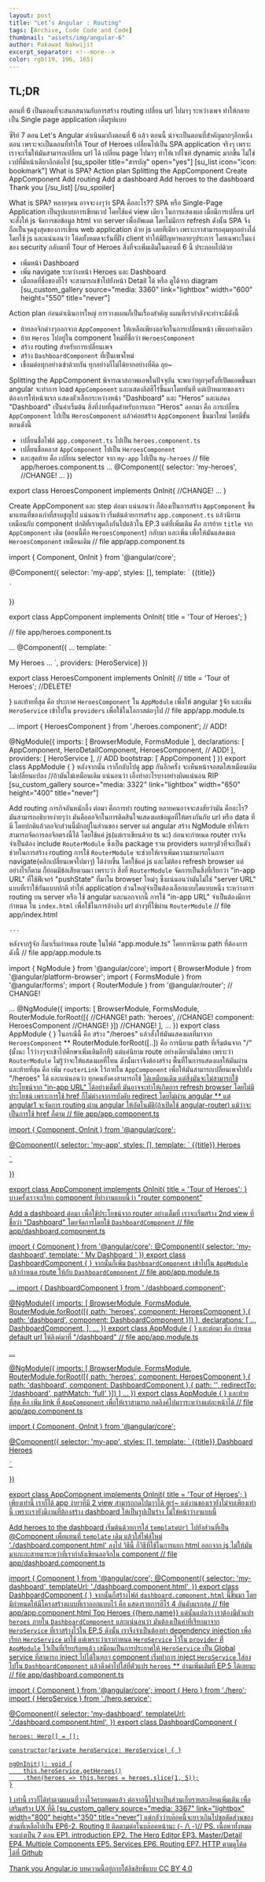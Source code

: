 ```yaml
---
layout: post
title: "Let’s Angular : Routing"
tags: [Archive, Code Code and Code]
thumbnail: "assets/img/angular-6"
author: Pakawat Nakwijit
excerpt_separator: <!--more-->
color: rgb(19, 196, 165)
---
```


## TL;DR
ตอนที่ 6 เป็นตอนที่จะสนกสนานกับการสร้าง routing เปลี่ยน url ไปมาๆ ระหว่างเพจ ทำให้กลายเป็น Single page application เต็มรูปแบบ
<!--more-->
ซีรีย์ 7 ตอน Let's Angular ดำเนินมาถึงตอนที่ 6 แล้ว
ตอนนี้ น่าจะเป็นตอนที่สำคัญมากๆอีกหนึ่งตอน เพราะจะเป็นตอนที่ทำให้ Tour of Heroes เปลี่ยนไปเป็น SPA application จริงๆ เพราะเราจะเริ่มให้มันสามารถเปลี่ยน url ได้ เปลี่ยน page ไปมาๆ ทำให้เวปไซท์ dynamic มากขึ้น ไม่ใช่เวปที่มีหน้าเดียวอีกต่อไป
[su_spoiler title="สารบัญ" open="yes"]
[su_list icon="icon: bookmark"]
What is SPA?
Action plan
Splitting the AppComponent
Create AppComponent
Add routing
Add a dashboard
Add heroes to the dashboard
Thank you
[/su_list]
[/su_spoiler]

What is SPA?
หลายๆคน อาจจะงงๆว่า SPA คืออะไร??
SPA หรือ Single-Page Application เป็นรูปแบบการเขียนเวป โดยใช้แค่ view เดียว ในการแสดงผล เมื่อมีการเปลี่ยน url จะสั่งให้ js จัดการขอข้อมูล html จาก server เพื่ออัพเดต โดยไม่มีการ refresh
ดังนั้น SPA จึงถือเป็นจุดสูงสุดของการเขียน web application ด้วย js เลยทีเดียว เพราะเราสามารถคุมทุกอย่างได้โดยใช้ js และแน่นอนว่า โค้ดทั้งหมดจะรันที่ฝั่ง client ทำให้มีปัญหาหลายๆประการ โดยเฉพาะในแง่ของ security
กลับมาที่ Tour of Heroes
สิ่งที่จะเพิ่มเติมในตอนที่ 6 นี้ ประกอบไปด้วย
* เพิ่มหน้า Dashboard
* เพิ่ม navigate ระหว่างหน้า Heroes และ Dashboard
* เมื่อกดที่ชื่อของฮีโร่ จะสามารถเข้าไปยังหน้า Detail ได้
หรือ ดูได้จาก diagram
[su_custom_gallery source="media: 3360" link="lightbox" width="600" height="550" title="never"]

Action plan
ก่อนดำเนินการใหญ่ การวางแผนก็เป็นเรื่องสำคัญ แผนที่เรากำลังจะทำจะมีดังนี้
* ย้ายลอจิกต่างๆออกจาก `AppComponent` ให้เหลือเพียงลอจิกในการเปลี่ยนหน้า เพียงอย่างเดียว
* ย้าย `Heros` ไปอยู่ใน component ใหม่ที่ชื่อว่า `HeroesComponent`
* สร้าง routing สำหรับการเปลี่ยนเพจ
* สร้าง `DashboardComponent` ที่เป็นเพจใหม่
* เชื่อมต่อทุกอย่างเข้าด้วยกัน
ทุกอย่างก็ไม่ได้ยากอย่างที่คิด ลุย~

Splitting the AppComponent
พิจารณาสภาพแอพในปัจจุบัน จะพบว่าทุกๆครั้งที่เปิดแอพขึ้นมา angular จะทำการ load `AppComponent` และแสดงลิสฮีโร่ขึ้นมาโดยทันที แต่เป้าหมายของเราต้องการให้หน้าแรก แสดงตัวเลือกระหว่างหน้า "Dashboard" และ "Heros" และแสดง "Dashboard" เป็นค่าเริ่มต้น
สิ่งที่ง่ายที่สุดสำหรับการแยก "Heros" ออกมา คือ การเปลี่ยน `AppComponent` ไปเป็น `HerosComponent` แล้วค่อยสร้าง `AppComponent` ขึ้นมาใหม่
โดยมีขั้นตอนดังนี้
* เปลี่ยนชื่อไฟล์ `app.component.ts` ไปเป็น `heroes.component.ts`
* เปลี่ยนชื่อคลาส `AppComponent` ไปเป็น `HeroesComponent`
* และสุดท้าย คือ เปลี่ยน selector จาก `my-app` ไปเป็น `my-heroes`
// file app/heroes.component.ts
...
@Component({
    selector: 'my-heroes',  //CHANGE!
    ...
})

export class HeroesComponent implements OnInit{  //CHANGE!
    ...
}

Create AppComponent
และ step ต่อมา แน่นอนว่า ก็ต้องเป็นการสร้าง `AppComponent` ขึ้นมาแทนที่ของเก่าที่สาบสูญไป แน่นอนว่า เริ่มต้นด้วยการสร้าง `app.component.ts` แล้วนิยามเหมือนกับ component ปกติที่เราพูดถึงกันไปแล้วใน EP.3
แต่ที่เพิ่มเติม คือ การย้าย `title` จาก `AppComponent` เดิม (ตอนนี้คือ `HeroesComponent`) กลับมา และเพิ่ม <my-heroes> เพื่อให้มันแสดงผล `HeroesComponent` เหมือนเดิม
// file app/app.component.ts

import { Component, OnInit } from '@angular/core';

@Component({
    selector: 'my-app',
    styles: [],
    template: `
{{title}}
        
    `
})

export class AppComponent implements OnInit{
    title = 'Tour of Heroes';
}

// file app/heroes.component.ts

...
@Component({
    ...
    template: `
        
My Heroes
        ...
    `,
    providers: [HeroService]
})

export class HeroesComponent implements OnInit{
    // title = 'Tour of Heroes';  //DELETE!

}
และท้ายที่สุด คือ ประกาศ `HeroesComponent` ใน `AppModule` เพื่อให้ angular รู้จัก <my-heroes> และเพิ่ม `HeroService` เข้าไปใน `providers` เพื่อใช้ในโอกาสต่อๆไป
// file app/app.module.ts

...
import { HeroesComponent } from './heroes.component'; // ADD!

@NgModule({
    imports: [ 
        BrowserModule,
        FormsModule 
    ],
    declarations: [ 
        AppComponent,
        HeroDetailComponent,
        HeroesComponent, // ADD!
    ],
    providers: [ HeroService ], // ADD
    bootstrap: [ AppComponent ] 
})
export class AppModule { }
หลังจากนั้น เราก็กลับไปดู app กันอีกครั้ง จะเห็นหน้าจอสดใสเหมือนเดิมไม่เปลี่ยนแปลง //ถ้ามันไม่เหมือนเดิม แน่นอนว่า เอ็งทำอะไรบางอย่างผิดแน่นอน RIP
[su_custom_gallery source="media: 3322" link="lightbox" width="650" height="400" title="never"]

Add routing
ภารกิจอันหนักอึ้ง ต่อมา คือการทำ routing หลายคนอาจจะสงสัยว่ามัน คืออะไร? มันสามารถอธิบายง่ายๆว่า มันคือลอจิกในการติดสินใจแสดงผลข้อมูลที่ให้ตรงกันกับ url หรือ data ที่มี โดยปกติแล้วลอจิกส่วนนี้มักอยู่ในส่วนของ server
แต่ angular สร้าง NgModule ทำให้เราสามารถจัดการลอจิกตรงนี้ได้ โดยใช้แค่ js(แต่เราเขียนด้วย ts นะ)
ก่อนจะกำหนด router เราจึงจำเป็นต้อง include `RouterModule` ซึ่งเป็น package รวม providers หลายๆตัวที่จะเป็นตัวช่วยในการสร้าง routing
การใช้ `RouterModule` จะช่วยให้เราเพิ่มความสามารถในการ navigate(คลิกเปลี่ยนเพจไปมาๆ) ได้ง่ายขึ้น โดยใช้แค่ js และไม่ต้อง refresh browser แต่อย่างไรก็ตาม ก็ย่อมมีข้อเสียตามมา เพราะว่า สิ่งที่ `RouterModule` จัดการเป็นสิ่งที่เรียกว่า "in-app URL" ที่ใช้ฟีเจอร์ "pushState" ที่มาใน browser ใหม่ๆ ซึ่งแน่นอนว่ามันไม่ใช่ "server URL" แบบที่เราใช้กันแบบปกติ ทำให้ application ส่วนใหญ่จำเป็นต้องเลือกแบบใดแบบหนึ่ง ระหว่างการ routing บน server หรือ ใช้ angular
และนอกจากนี้ การใช้ "in-app URL" จำเป็นต้องมีการกำหนด <base> ใน `index.html` เพื่อใช้ในการอ้างอิง url ต่างๆที่ใช้ผ่าน `RouterModule`
// file app/index.html
     
    ...
  
หลังจากรู้จัก <base> ก็มาเริ่มกำหนด route ในไฟล์ "app.module.ts" โดยการนิยาม path ที่ต้องการ ดังนี้
// file app/app.module.ts

import { NgModule }      from '@angular/core';
import { BrowserModule } from '@angular/platform-browser';
import { FormsModule }   from '@angular/forms';
import { RouterModule }   from '@angular/router'; // CHANGE!

...
@NgModule({
    imports: [ 
        BrowserModule,
        FormsModule,
        RouterModule.forRoot([{         //CHANGE!
            path: 'heroes',             //CHANGE!
            component: HeroesComponent  //CHANGE!
        }])                             //CHANGE!
    ],
    ...
})
export class AppModule { }
ในกรณีนี้ คือ สร้าง "/heroes" แล้วสั่งให้มันแสดงผลที่มาจาก `HeroesComponent`
** RouterModule.forRoot([..]) คือ การนิยาม path ที่เริ่มต้นจาก "/" (มั้งนะ ไว้ว่างๆจะเข้าไปศึกษาเพิ่มเติมอีกที)
แต่แค่นิยาม route อย่างเดียวมันไม่พอ เพราะว่า `RouterModule` ไม่รู้ว่าจะให้แสดงผลที่ไหน ดังนั้นเราจึงต้องสร้าง พื้นที่ในการแสดงผลให้มันผ่าน <router-outlet>
และท้ายที่สุด คือ เพิ่ม `routerLink` ไว้ภายใน `AppComponent` เพื่อให้มันสามารถเปลี่ยนเพจไปยัง "/heroes" ได้
และแน่นอนว่า ทุกคนยังคงสามารถใช้ <a href=".." > ได้เหมือนเดิม แต่สิ่งมันจะไม่สามารถใช้ประโยชน์จาก "in-app URL" ได้อย่างเต็มที่ มันอาจจะทำให้เกิดการ refresh browser โดยไม่มีประโยชน์ เพราะการใช้ href ก็ไม่ต่างจาการบังคับ redirect โดยไม่ผ่าน angular
** แต่ angular1 จะจัดการ routing ผ่าน angular ให้อัตโนมัติ(ถ้าเปิดใช้ angular-router) แม้ว่าจะเป็นการใช้ href ก็ตาม
// file app/app.component.ts

import { Component, OnInit } from '@angular/core';

@Component({
    selector: 'my-app',
    styles: [],
    template: `
{{title}}
        Heroes
        
    `
})

export class AppComponent implements OnInit{
    title = 'Tour of Heroes';
}
บางครั้งเราจะเรียก component ที่ทำงานแบบนี้ว่า "router component"

Add a dashboard
ต่อมา เพื่อใช้ประโยชน์จาก router อย่างเต็มที่ เราจะเริ่มสร้าง 2nd view ที่ชื่อว่า "Dashboard" โดยจัดการโดยใช้ `DashboardComponent`
// file app/dashboard.component.ts

import { Component } from '@angular/core';
@Component({
  selector: 'my-dashboard',
  template: '
My Dashboard
'
})
export class DashboardComponent { }
จากนั้นก็เพิ่ม `DashboardComponent` เข้าไปใน `AppModule` แล้วกำหนด route ให้กับ `DashboardComponent`
// file app/app.module.ts

...
import { DashboardComponent } from './dashboard.component';

@NgModule({
    imports: [ 
        BrowserModule,
        FormsModule,
        RouterModule.forRoot([{
            path: 'heroes',
            component: HeroesComponent
        },{
          path: 'dashboard',
          component: DashboardComponent
        }])
    ],
    declarations: [ 
        ..,
        DashboardComponent,
    ],
    ...
})
export class AppModule { }
และต่อมา คือ กำหนด default url ให้ลิงค์มาที่ "/dashboard"
// file app/app.module.ts

...

@NgModule({
    imports: [ 
        BrowserModule,
        FormsModule,
        RouterModule.forRoot([{
            path: 'heroes',
            component: HeroesComponent
        },{
          path: 'dashboard',
          component: DashboardComponent
        },{
          path: '',
          redirectTo: '/dashboard',
          pathMatch: 'full'
        }])
    ]
    ...
})
export class AppModule { }
และท้ายที่สุด คือ เพิ่ม link ที่ `AppComponent` เพื่อให้เราสามารถ กดลิงค์ไปมาๆระหว่างแต่ละหน้าได้
// file app/app.component.ts

import { Component, OnInit } from '@angular/core';

@Component({
    selector: 'my-app',
    styles: [],
    template: `
{{title}}
Dashboard Heroes
        
    `
})

export class AppComponent implements OnInit{
    title = 'Tour of Heroes';
}
เพียงเท่านี้ เราก็ได้ app ง่ายๆที่มี 2 view สามารถกดไปมาๆได้ ฮูเร่~
แต่งานของเรายังไม่จบเพียงเท่านี้ เพราะเรายังมีงานที่ต้องสร้าง dashboard ให้เป็นรูปเป็นร่าง ไม่ใช่หน้าว่างๆแบบนี้

Add heroes to the dashboard
เริ่มต้นด้วยการใส่ `templateUrl` ไปยังส่วนที่เป็น @Component เพื่อแทนที่ `template` เดิม แล้วใส่ไฟล์ใหม่ './dashboard.component.html' ลงไป
วิธีนี้ ก็วิธีที่ใช้ในการแยก html ออกจาก js ไม่ให้มันมาเกะกะสายตาระหว่าที่เรากำลังเขียนลอจิกใน component
// file app/dashboard.component.ts

import { Component } from '@angular/core';
@Component({
  selector: 'my-dashboard',
  templateUrl: './dashboard.component.html',
})
export class DashboardComponent { }
จากนั้นก็สร้างไฟล์ `dashboard.component.html` นี้ขึ้นมา โดยมีกำหนดให้มีโครงสร้างแบบที่เราออกแบบไว้ คือ แสดงรายการฮีโร่ 4 อันดับแรกสุด
// file app/app.component.html
Top Heroes
{{hero.name}}
แต่นั้นแปลว่า เราต้องมีตัวแปร `heroes` ภายใน `DashboardComponent` และแน่นอนว่า มันต้องเป็นค่าที่เรียกมาจาก `HeroService` ที่เราสร้างไว้ใน EP.5
ดังนั้น เราจึงจำเป็นต้องทำ dependency injection เพื่อเรียก `HeroService` มาใช้ แต่เพราะว่าเรากำหนด `HeroService` ไว้ใน `provider` ที่ `AppModule` ไว้เป็นที่เรียบร้อยแล้ว เสมือนเป็นการประกาศให้ `HeroService` เป็น Global service ที่สามารถ inject ไปได้ในทุกๆ component
เริ่มทำการ inject `HeroService` ใส่ลงไปใน `DashboardComponent` แล้วดึงค่าไปใส่ที่ตัวแปร `heroes`
** อ่านเพิ่มเติมที่ EP.5 ได้เลยนะ
// file app/dashboard.component.ts

import { Component } from '@angular/core';
import { Hero } from './hero';
import { HeroService } from './hero.service';

@Component({
  selector: 'my-dashboard',
  templateUrl: './dashboard.component.html',
})
export class DashboardComponent {

    heroes: Hero[] = [];
    
    constructor(private heroService: HeroService) { }

    ngOnInit(): void {
        this.heroService.getHeroes()
        .then(heroes => this.heroes = heroes.slice(1, 5));
    }
}
เท่านี้ เราก็ได้ทำตามแผนที่วางไว้ครบหมดแล้ว ต่อจากนี้ไปจะเป็นส่วนเก็บรายละเอียดเพิ่มเติม เพื่อเสริมสร้าง UX ที่ดี
[su_custom_gallery source="media: 3367" link="lightbox" width="800" height="350" title="never"]
แต่กลัวว่าบล๊อคนี้จะยาวเกินไปขอตัดส่วนของส่วนที่เหลือไปเป็น EP6-2. Routing II ติดตามต่อในบล๊อคหน้านะ (- /\ -)//
PS.
เนื้อหาทั้งหมด จะแบ่งเป็น 7 ตอน
EP1. introduction
EP2. The Hero Editor
EP3. Master/Detail
EP4. Multiple Components
EP5. Services
EP6. Routing
EP7. HTTP
ตามดูโค้ดได้ที่ Github

Thank you
Angular.io บทความนี้อยู่ภายใต้ลิขสิทธิ์แบบ CC BY 4.0
